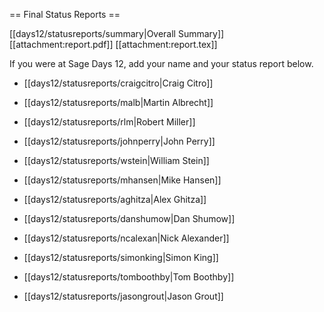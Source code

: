 == Final Status Reports ==

[[days12/statusreports/summary|Overall Summary]] 
[[attachment:report.pdf]]
[[attachment:report.tex]]

If you were at Sage Days 12, add your name and your status report below.

 * [[days12/statusreports/craigcitro|Craig Citro]]

 * [[days12/statusreports/malb|Martin Albrecht]]

 * [[days12/statusreports/rlm|Robert Miller]]

 * [[days12/statusreports/johnperry|John Perry]]

 * [[days12/statusreports/wstein|William Stein]]

 * [[days12/statusreports/mhansen|Mike Hansen]]

 * [[days12/statusreports/aghitza|Alex Ghitza]]

 * [[days12/statusreports/danshumow|Dan Shumow]]

 * [[days12/statusreports/ncalexan|Nick Alexander]]

 * [[days12/statusreports/simonking|Simon King]]

 * [[days12/statusreports/tomboothby|Tom Boothby]]

 * [[days12/statusreports/jasongrout|Jason Grout]]
